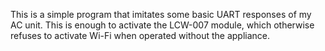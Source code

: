 This is a simple program that imitates some basic UART responses of my AC unit. This is enough to activate the LCW-007 module, which otherwise refuses to activate Wi-Fi when operated without the appliance.

